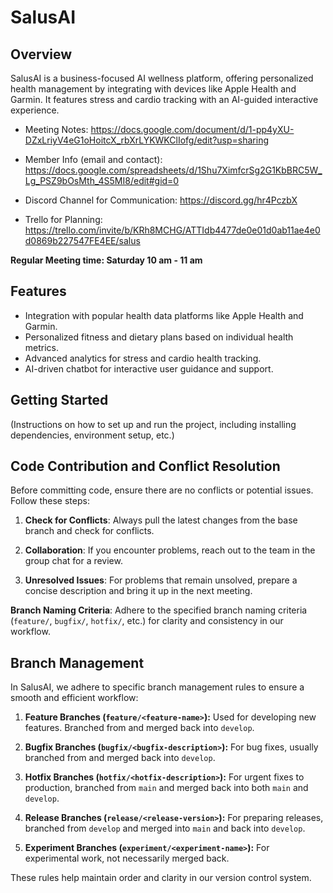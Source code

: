 # SalusAI

## Overview
SalusAI is a business-focused AI wellness platform, offering personalized health management by integrating with devices like Apple Health and Garmin. It features stress and cardio tracking with an AI-guided interactive experience.

- Meeting Notes: https://docs.google.com/document/d/1-pp4yXU-DZxLriyV4eG1oHoitcX_rbXrLYKWKClIofg/edit?usp=sharing

- Member Info (email and contact): https://docs.google.com/spreadsheets/d/1Shu7XimfcrSg2G1KbBRC5W_Lg_PSZ9bOsMth_4S5MI8/edit#gid=0

- Discord Channel for Communication: https://discord.gg/hr4PczbX

- Trello for Planning: https://trello.com/invite/b/KRh8MCHG/ATTIdb4477de0e01d0ab11ae4e0d0869b227547FE4EE/salus

**Regular Meeting time: Saturday 10 am - 11 am**

## Features
- Integration with popular health data platforms like Apple Health and Garmin.
- Personalized fitness and dietary plans based on individual health metrics.
- Advanced analytics for stress and cardio health tracking.
- AI-driven chatbot for interactive user guidance and support.

## Getting Started
(Instructions on how to set up and run the project, including installing dependencies, environment setup, etc.)

## Code Contribution and Conflict Resolution

Before committing code, ensure there are no conflicts or potential issues. Follow these steps:

1. **Check for Conflicts**: Always pull the latest changes from the base branch and check for conflicts.

2. **Collaboration**: If you encounter problems, reach out to the team in the group chat for a review.

3. **Unresolved Issues**: For problems that remain unsolved, prepare a concise description and bring it up in the next meeting.

**Branch Naming Criteria**: Adhere to the specified branch naming criteria (`feature/`, `bugfix/`, `hotfix/`, etc.) for clarity and consistency in our workflow.

## Branch Management

In SalusAI, we adhere to specific branch management rules to ensure a smooth and efficient workflow:

1. **Feature Branches (`feature/<feature-name>`):** Used for developing new features. Branched from and merged back into `develop`.

2. **Bugfix Branches (`bugfix/<bugfix-description>`):** For bug fixes, usually branched from and merged back into `develop`.

3. **Hotfix Branches (`hotfix/<hotfix-description>`):** For urgent fixes to production, branched from `main` and merged back into both `main` and `develop`.

4. **Release Branches (`release/<release-version>`):** For preparing releases, branched from `develop` and merged into `main` and back into `develop`.

5. **Experiment Branches (`experiment/<experiment-name>`):** For experimental work, not necessarily merged back.

These rules help maintain order and clarity in our version control system.
